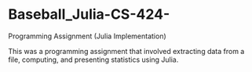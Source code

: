 # Baseball_Julia-CS-424-
Programming Assignment (Julia Implementation)

This was a programming assignment that involved extracting data from a file, computing, and presenting statistics using Julia.

